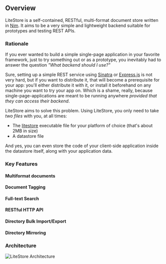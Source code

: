 ## Overview

LiteStore is a self-contained, RESTful, multi-format document store written in [Nim](http://www.nim-lang.org). It aims to be a very simple and lightweight backend suitable for prototypes and testing REST APIs.

### Rationale 

If you ever wanted to build a simple single-page application in your favorite framework, just to try something out or as a prototype, you inevitably had to answer the question _"What backend should I use?"_

Sure, setting up a simple REST service using [Sinatra](http://www.sinatrarb.com) or [Express.js](http://expressjs.com) is not very hard, but if you want to distribute it, that will become a prerequisite for your app: you'll either distribute it with it, or install it beforehand on any machine you want to try your app on. Which is a shame, really, because single-page-applications are meant to be running anywhere _provided that they can access their backend_.

LiteStore aims to solve this problem. Using LiteStore, you only need to take _two files_ with you, at all times:

* The [litestore](class:cmd) executable file for your platform of choice (that's about 2MB in size)
* A datastore file

And yes, you can even store the code of your client-side application inside the datastore itself, along with your application data.

### Key Features

#### Multiformat documents

#### Document Tagging

#### Full-text Search

#### RESTful HTTP API

#### Directory Bulk Import/Export

#### Directory Mirroring

### Architecture

![LiteStore Architecture](images/litestore_arch.png)